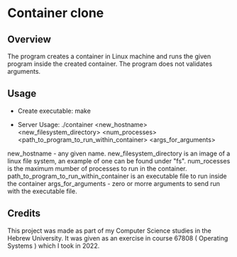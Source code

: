 # Container clone

Overview
--------
The program creates a container in Linux machine and runs the given program inside the created container.
The program does not validates arguments.


Usage
-----
* Create executable:
    make

* Server Usage:
    ./container <new_hostname> <new_filesystem_directory> <num_processes> <path_to_program_to_run_within_container> <args_for_arguments>
    
new_hostname - any given name.
new_filesystem_directory is an image of a linux file system, an example of one can be found under "fs".
num_rocesses is the maximum mumber of processes to run in the container.
path_to_program_to_run_within_container is an executable file to run inside the container
args_for_arguments - zero or morre arguments to send run with the executable file.

Credits
-------
This project was made as part of my Computer Science studies in the Hebrew University.
It was given as an exercise in course 67808 ( Operating Systems ) which I took in 2022.
